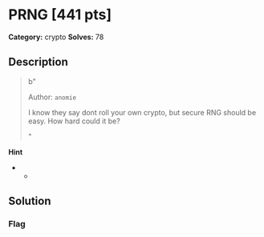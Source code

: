 # PRNG [441 pts]

**Category:** crypto
**Solves:** 78

## Description
>b"<p>Author: <code>anomie</code></p><p>I know they say dont roll your own crypto, but secure RNG should be easy. How hard could it be?</p>"

**Hint**
* -

## Solution

### Flag

